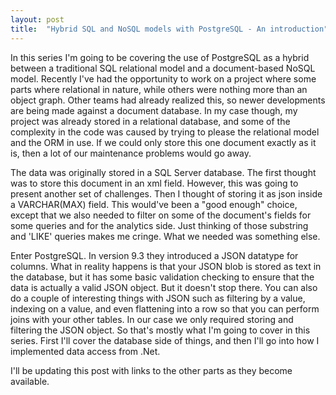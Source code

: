 ```yaml
---
layout: post
title:  "Hybrid SQL and NoSQL models with PostgreSQL - An introduction"
---
```


In this series I'm going to be covering the use of PostgreSQL as a hybrid between a 
traditional SQL relational model and a document-based NoSQL model. Recently I've had 
the opportunity to work on a project where some parts where relational in nature, while 
others were nothing more than an object graph. Other teams had already realized this, so
newer developments are being made against a document database. In my case though, my project 
was already stored in a relational database, and some of the complexity in the code was 
caused by trying to please the relational model and the ORM in use. If we could only store 
this one document exactly as it is, then a lot of our maintenance problems would go away.

The data was originally stored in a SQL Server database. The first thought was to store this 
document in an xml field. However, this was going to present another set of challenges. Then 
I thought of storing it as json inside a VARCHAR(MAX) field. This would've been a "good enough" 
choice, except that we also needed to filter on some of the document's fields for some queries 
and for the analytics side. Just thinking of those substring and 'LIKE' queries makes me 
cringe. What we needed was something else.

Enter PostgreSQL. In version 9.3 they introduced a JSON datatype for columns. What in reality 
happens is that your JSON blob is stored as text in the database, but it has some basic 
validation checking to ensure that the data is actually a valid JSON object. But it doesn't 
stop there. You can also do a couple of interesting things with JSON such as filtering by a 
value, indexing on a value, and even flattening into a row so that you can perform joins with 
your other tables. In our case we only required storing and filtering the JSON object. So that's 
mostly what I'm going to cover in this series. First I'll cover the database side of things, and 
then I'll go into how I implemented data access from .Net. 

I'll be updating this post with links to the other parts as they become available.